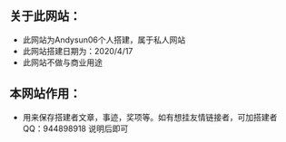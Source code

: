 ## 关于此网站：
- 此网站为Andysun06个人搭建，属于私人网站
- 此网站搭建日期为：2020/4/17
- 此网站不做与商业用途

## 本网站作用：
- 用来保存搭建者文章，事迹，奖项等。如有想挂友情链接者，可加搭建者QQ：944898918 说明后即可
